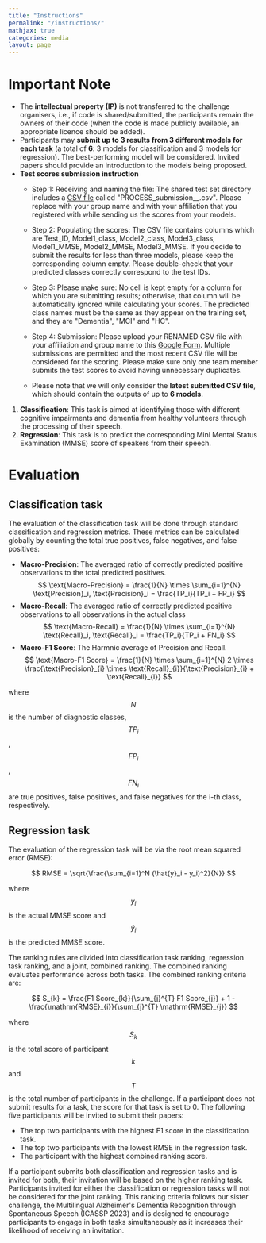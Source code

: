 ```yaml
---
title: "Instructions"
permalink: "/instructions/"
mathjax: true
categories: media
layout: page
---
```

# Important Note
* The **intellectual property (IP)** is not transferred to the challenge organisers, i.e., if code is shared/submitted, the participants remain the owners of their code (when the code is made publicly available, an appropriate licence should be added).
* Participants may **submit up to 3 results from 3 different models for each task** (a total of **6**: 3 models for classification and 3 models for regression). The best-performing model will be considered. Invited papers should provide an introduction to the models being proposed. 
* **Test scores submission instruction**  
  * Step 1: Receiving and naming the file: 
  The shared test set directory includes a [CSV file](https://drive.google.com/file/d/1pYwQNH87G9dsTX-xnoQzT4kD_QWgw-6o/view?usp=sharing)  called "PROCESS_submission_<GROUP-NAME>_<AFFILIATION>.csv". Please replace <GROUP-NAME> with your group name and <AFFILIATION> with your affiliation that you registered with while sending us the scores from your models. 

  * Step 2: Populating the scores:
The CSV file contains columns which are Test_ID, Model1_class, Model2_class, Model3_class, Model1_MMSE, Model2_MMSE, Model3_MMSE. If you decide to submit the results for less than three models, please keep the corresponding column empty. Please double-check that your predicted classes correctly correspond to the test IDs. 

  * Step 3: Please make sure: 
No cell is kept empty for a column for which you are submitting results; otherwise, that column will be automatically ignored while calculating your scores.  The predicted class names must be the same as they appear on the training set, and they are "Dementia", "MCI" and "HC". 

  * Step 4: Submission: 
Please upload your RENAMED CSV file with your affiliation and group name to this [Google Form](https://forms.gle/869e6zcq3CaJS7uD8). Multiple submissions are permitted and the most recent CSV file will be considered for the scoring. Please make sure only one team member submits the test scores to avoid having unnecessary duplicates.  
  * Please note that we will only consider the **latest submitted CSV file**, which should contain the outputs of up to **6 models**.

1. **Classification**: This task is aimed at identifying those with different cognitive impairments and dementia from healthy volunteers through the processing of their speech.
2. **Regression**: This task is to predict the corresponding Mini Mental Status Examination (MMSE) score of speakers from their speech.

# Evaluation
## Classification task
The evaluation of the classification task will be done through standard classification and regression metrics. These metrics can be calculated globally by counting the total true positives, false negatives, and false positives:

* **Macro-Precision**: The averaged ratio of correctly predicted positive observations to the total predicted positives.
$$ \text{Macro-Precision} = \frac{1}{N} \times \sum_{i=1}^{N} \text{Precision}_i,   \text{Precision}_i = \frac{TP_i}{TP_i + FP_i} $$
* **Macro-Recall**: The averaged ratio of correctly predicted positive observations to all observations in the actual class
$$ \text{Macro-Recall} = \frac{1}{N} \times \sum_{i=1}^{N} \text{Recall}_i,  \text{Recall}_i = \frac{TP_i}{TP_i + FN_i} $$
* **Macro-F1 Score**: The Harmnic average of Precision and Recall.
$$ \text{Macro-F1 Score} = \frac{1}{N} \times \sum_{i=1}^{N} 2 \times \frac{\text{Precision}_{i} \times \text{Recall}_{i}}{\text{Precision}_{i} + \text{Recall}_{i}} $$

where $$N$$ is the number of diagnostic classes, $$TP{_i}$$, $$FP{_i}$$, $$FN{_i}$$ are true positives, false positives, and false negatives for the i-th class, respectively.

## Regression task
The evaluation of the regression task will be via the root mean squared error (RMSE):

$$ RMSE = \sqrt{\frac{\sum_{i=1}^N (\hat{y}_i - y_i)^2}{N}} $$

where $$y_i$$ is the actual MMSE score and $$\hat{y}_i$$ is the predicted MMSE score.

The ranking rules are divided into classification task ranking, regression task ranking, and a joint, combined ranking. The combined ranking evaluates performance across both tasks. The combined ranking criteria are:

$$ S_{k} = \frac{F1 Score_{k}}{\sum_{j}^{T} F1 Score_{j}} + 1 - \frac{\mathrm{RMSE}_{i}}{\sum_{j}^{T} \mathrm{RMSE}_{j}} $$

where $$S_{k}$$ is the total score of participant $$k$$ and $$T$$ is the total number of participants in the challenge. If a participant does not submit results for a task, the score for that task is set to 0. The following five participants will be invited to submit their papers:
* The top two participants with the highest F1 score in the classification task.
* The top two participants with the lowest RMSE in the regression task.
* The participant with the highest combined ranking score.

If a participant submits both classification and regression tasks and is invited for both, their invitation will be based on the higher ranking task. Participants invited for either the classification or regression tasks will not be considered for the joint ranking. This ranking criteria follows our sister challenge, the Multilingual Alzheimer's Dementia Recognition through Spontaneous Speech (ICASSP 2023) and is designed to encourage participants to engage in both tasks simultaneously as it increases their likelihood of receiving an invitation. 